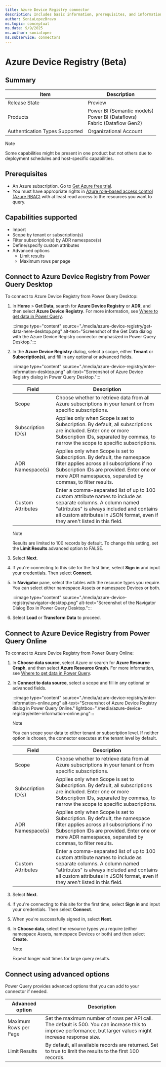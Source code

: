 ```yaml
---
title: Azure Device Registry connector
description: Includes basic information, prerequisites, and information on how to connect to Azure Device Registry, along with a list of limitations.
author: SoniaLopezBravo
ms.topic: conceptual
ms.date: 9/9/2025
ms.author: sonialopez
ms.subservice: connectors
---
```


# Azure Device Registry (Beta)

## Summary

| Item | Description |
| ---- | ----------- |
| Release State | Preview|
| Products | Power BI (Semantic models)<br/>Power BI (Dataflows)<br/>Fabric (Dataflow Gen2) |
| Authentication Types Supported | Organizational Account |

> [!NOTE]
> Some capabilities might be present in one product but not others due to deployment schedules and host-specific capabilities.

## Prerequisites

* An Azure subscription. Go to [Get Azure free trial](https://azure.microsoft.com/pricing/free-trial/).
* You must have appropriate rights in [Azure role-based access control (Azure RBAC)](/azure/role-based-access-control/overview) with at least read access to the resources you want to query.

## Capabilities supported

* Import
* Scope by tenant or subscription(s)
* Filter subscription(s) by ADR namespace(s)
* Define/specify custom attributes
* Advanced options 
    * Limit results 
    * Maximum rows per page

## Connect to Azure Device Registry from Power Query Desktop

To connect to Azure Device Registry from Power Query Desktop: 

1. In **Home** > **Get Data**, search for **Azure Device Registry** or **ADR**, and then select **Azure Device Registry**. For more information, see [Where to get data in Power Query](../where-to-get-data.md).

   :::image type="content" source="./media/azure-device-registry/get-data-here-desktop.png" alt-text="Screenshot of the Get Data dialog with the Azure Device Registry connector emphasized in Power Query Desktop.":::

1. In the **Azure Device Registry** dialog, select a scope, either **Tenant** or **Subscription(s)**, and fill in any optional or advanced fields.

   :::image type="content" source="./media/azure-device-registry/enter-information-desktop.png" alt-text="Screenshot of Azure Device Registry dialog in Power Query Desktop.":::

    | Field | Description |
    | --- | --- |
    | Scope | Choose whether to retrieve data from all Azure subscriptions in your tenant or from specific subscriptions. |
    | Subscription ID(s) | Applies only when Scope is set to Subscription. By default, all subscriptions are included. Enter one or more Subscription IDs, separated by commas, to narrow the scope to specific subscriptions. |
    | ADR Namespace(s) | Applies only when Scope is set to Subscription. By default, the namespace filter applies across all subscriptions if no Subscription IDs are provided. Enter one or more ADR namespaces, separated by commas, to filter results. |
    | Custom Attributes | Enter a comma-separated list of up to 100 custom attribute names to include as separate columns. A column named "attributes" is always included and contains all custom attributes in JSON format, even if they aren't listed in this field. |

    > [!NOTE]
    > Results are limited to 100 records by default. To change this setting, set the **Limit Results** advanced option to FALSE.

1. Select **Next**.
1. If you're connecting to this site for the first time, select **Sign in** and input your credentials. Then select **Connect**.
1. In **Navigator** pane, select the tables with the resource types you require. You can select either namespace Assets or namespace Devices or both.

   :::image type="content" source="./media/azure-device-registry/navigator-desktop.png" alt-text="Screenshot of the Navigator Dialog Box in Power Query Desktop.":::

1. Select **Load** or **Transform Data** to proceed.

## Connect to Azure Device Registry from Power Query Online

To connect to Azure Device Registry from Power Query Online:

1. In **Choose data source**, select Azure or search for **Azure Resource Graph**, and then select **Azure Resource Graph**. For more information, see [Where to get data in Power Query](../where-to-get-data.md).
1. In **Connect to data source**, select a scope and fill in any optional or advanced fields.

   :::image type="content" source="./media/azure-device-registry/enter-information-online.png" alt-text="Screenshot of Azure Device Registry dialog in Power Query Online." lightbox="./media/azure-device-registry/enter-information-online.png":::

    > [!NOTE]
    > You can scope your data to either tenant or subscription level. If neither option is chosen, the connector executes at the tenant level by default.

    | Field | Description |
    | --- | --- |
    | Scope | Choose whether to retrieve data from all Azure subscriptions in your tenant or from specific subscriptions. |
    | Subscription ID(s) | Applies only when Scope is set to Subscription. By default, all subscriptions are included. Enter one or more Subscription IDs, separated by commas, to narrow the scope to specific subscriptions. |
    | ADR Namespace(s) | Applies only when Scope is set to Subscription. By default, the namespace filter applies across all subscriptions if no Subscription IDs are provided. Enter one or more ADR namespaces, separated by commas, to filter results. |
    | Custom Attributes | Enter a comma-separated list of up to 100 custom attribute names to include as separate columns. A column named "attributes" is always included and contains all custom attributes in JSON format, even if they aren't listed in this field. |

1. Select **Next**.
1. If you're connecting to this site for the first time, select **Sign in** and input your credentials. Then select **Connect**.
1. When you're successfully signed in, select **Next**.
1. In **Choose data**, select the resource types you require (either namespace Assets, namespace Devices or both) and then select **Create**.

    > [!NOTE]
    > Expect longer wait times for large query results.

## Connect using advanced options

Power Query provides advanced options that you can add to your connector if needed. 

| Advanced option | Description |
| --- | --- |
| Maximum Rows per Page | Set the maximum number of rows per API call. The default is 500. You can increase this to improve performance, but larger values might increase response size. |
| Limit Results | By default, all available records are returned. Set to true to limit the results to the first 100 records. |
